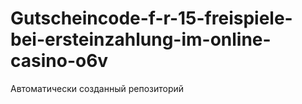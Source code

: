 # Gutscheincode-f-r-15-freispiele-bei-ersteinzahlung-im-online-casino-o6v
Автоматически созданный репозиторий

